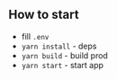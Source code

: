 ## How to start

- fill `.env`
- `yarn install` - deps
- `yarn build` - build prod
- `yarn start` - start app
